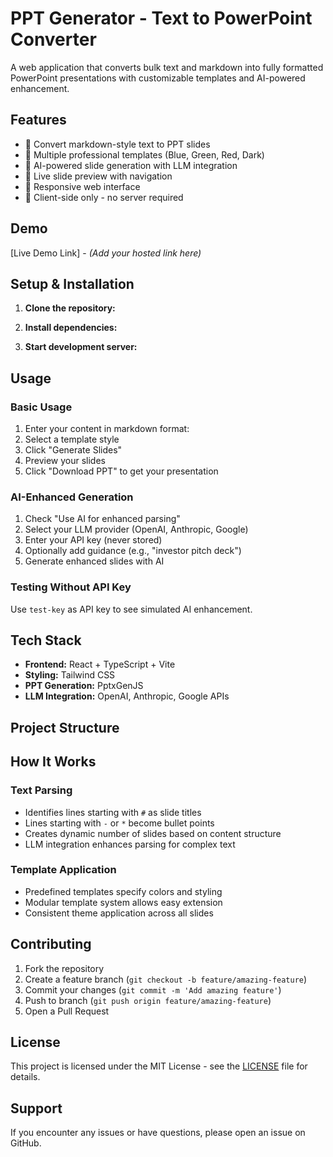 # PPT Generator - Text to PowerPoint Converter

A web application that converts bulk text and markdown into fully formatted PowerPoint presentations with customizable templates and AI-powered enhancement.

## Features

- 📝 Convert markdown-style text to PPT slides
- 🎨 Multiple professional templates (Blue, Green, Red, Dark)
- 🤖 AI-powered slide generation with LLM integration
- 👀 Live slide preview with navigation
- 📱 Responsive web interface
- 🚀 Client-side only - no server required

## Demo

[Live Demo Link] - _(Add your hosted link here)_

## Setup & Installation

1. **Clone the repository:**

2. **Install dependencies:**

3. **Start development server:**


## Usage

### Basic Usage

1. Enter your content in markdown format:
2. Select a template style
3. Click "Generate Slides"
4. Preview your slides
5. Click "Download PPT" to get your presentation

### AI-Enhanced Generation

1. Check "Use AI for enhanced parsing"
2. Select your LLM provider (OpenAI, Anthropic, Google)
3. Enter your API key (never stored)
4. Optionally add guidance (e.g., "investor pitch deck")
5. Generate enhanced slides with AI

### Testing Without API Key

Use `test-key` as API key to see simulated AI enhancement.

## Tech Stack

- **Frontend:** React + TypeScript + Vite
- **Styling:** Tailwind CSS
- **PPT Generation:** PptxGenJS
- **LLM Integration:** OpenAI, Anthropic, Google APIs

## Project Structure

## How It Works

### Text Parsing

- Identifies lines starting with `#` as slide titles
- Lines starting with `-` or `*` become bullet points
- Creates dynamic number of slides based on content structure
- LLM integration enhances parsing for complex text

### Template Application

- Predefined templates specify colors and styling
- Modular template system allows easy extension
- Consistent theme application across all slides

## Contributing

1. Fork the repository
2. Create a feature branch (`git checkout -b feature/amazing-feature`)
3. Commit your changes (`git commit -m 'Add amazing feature'`)
4. Push to branch (`git push origin feature/amazing-feature`)
5. Open a Pull Request

## License

This project is licensed under the MIT License - see the [LICENSE](LICENSE) file for details.

## Support

If you encounter any issues or have questions, please open an issue on GitHub.
